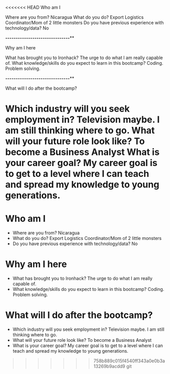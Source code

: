 <<<<<<< HEAD
Who am I

Where are you from? Nicaragua
What do you do? Export Logistics Coordinator/Mom of 2 little monsters
Do you have previous experience with technology/data? No

**************-------------------------------****************
   
Why am I here

What has brought you to Ironhack? The urge to do what I am really capable of.
What knowledge/skills do you expect to learn in this bootcamp? Coding. Problem solving.

**************-------------------------------****************

What will I do after the bootcamp?

Which industry will you seek employment in? Television maybe. I am still thinking where to go.
What will your future role look like? To become a Business Analyst
What is your career goal? My career goal is to get to a level where I can teach and spread my knowledge to young generations. 
=======
# Who am I

* Where are you from? Nicaragua
* What do you do? Export Logistics Coordinator/Mom of 2 little monsters
* Do you have previous experience with technology/data? No

# Why am I here

* What has brought you to Ironhack? The urge to do what I am really capable of.
* What knowledge/skills do you expect to learn in this bootcamp? Coding. Problem solving. 

# What will I do after the bootcamp?

* Which industry will you seek employment in? Television maybe. I am still thinking where to go.
* What will your future role look like? To become a Business Analyst
* What is your career goal? My career goal is to get to a level where I can teach and spread my knowledge to young generations.
>>>>>>> 758b889c015f4540ff343a0e0b3a13269b9acdd9
git